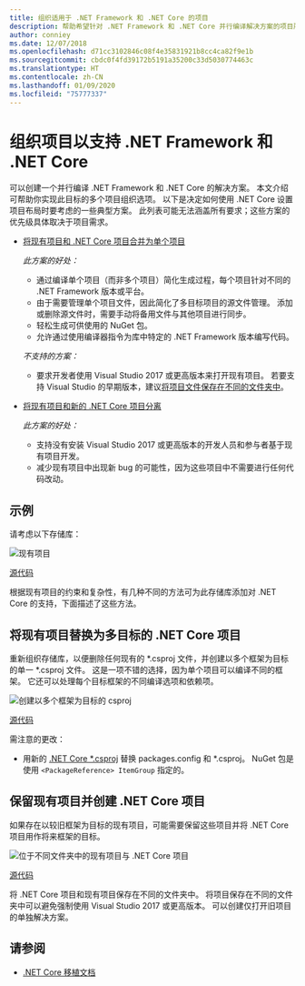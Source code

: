 ```yaml
---
title: 组织适用于 .NET Framework 和 .NET Core 的项目
description: 帮助希望针对 .NET Framework 和 .NET Core 并行编译解决方案的项目所有者。
author: conniey
ms.date: 12/07/2018
ms.openlocfilehash: d71cc3102846c08f4e35831921b8cc4ca82f9e1b
ms.sourcegitcommit: cbdc0f4fd39172b5191a35200c33d5030774463c
ms.translationtype: HT
ms.contentlocale: zh-CN
ms.lasthandoff: 01/09/2020
ms.locfileid: "75777337"
---
```

# <a name="organize-your-project-to-support-both-net-framework-and-net-core"></a>组织项目以支持 .NET Framework 和 .NET Core

可以创建一个并行编译 .NET Framework 和 .NET Core 的解决方案。 本文介绍可帮助你实现此目标的多个项目组织选项。 以下是决定如何使用 .NET Core 设置项目布局时要考虑的一些典型方案。 此列表可能无法涵盖所有要求；这些方案的优先级具体取决于项目需求。

- [将现有项目和 .NET Core 项目合并为单个项目](#replace-existing-projects-with-a-multi-targeted-net-core-project)

  *此方案的好处：*
  - 通过编译单个项目（而非多个项目）简化生成过程，每个项目针对不同的 .NET Framework 版本或平台。
  - 由于需要管理单个项目文件，因此简化了多目标项目的源文件管理。 添加或删除源文件时，需要手动将备用文件与其他项目进行同步。
  - 轻松生成可供使用的 NuGet 包。
  - 允许通过使用编译器指令为库中特定的 .NET Framework 版本编写代码。

  *不支持的方案：*
  - 要求开发者使用 Visual Studio 2017 或更高版本来打开现有项目。 若要支持 Visual Studio 的早期版本，建议[将项目文件保存在不同的文件夹中](#support-vs)。

- <a name="support-vs"></a>[将现有项目和新的 .NET Core 项目分离](#keep-existing-projects-and-create-a-net-core-project)

  *此方案的好处：*
  - 支持没有安装 Visual Studio 2017 或更高版本的开发人员和参与者基于现有项目开发。
  - 减少现有项目中出现新 bug 的可能性，因为这些项目中不需要进行任何代码改动。

## <a name="example"></a>示例

请考虑以下存储库：

![现有项目](./media/project-structure/existing-project-structure.png)

[源代码](https://github.com/dotnet/samples/tree/master/framework/libraries/migrate-library/)

根据现有项目的约束和复杂性，有几种不同的方法可为此存储库添加对 .NET Core 的支持，下面描述了这些方法。

## <a name="replace-existing-projects-with-a-multi-targeted-net-core-project"></a>将现有项目替换为多目标的 .NET Core 项目

重新组织存储库，以便删除任何现有的 \*.csproj 文件，并创建以多个框架为目标的单一 \*.csproj 文件。 这是一项不错的选择，因为单个项目可以编译不同的框架。 它还可以处理每个目标框架的不同编译选项和依赖项。

![创建以多个框架为目标的 csproj](./media/project-structure/multi-targeted-project.png)

[源代码](https://github.com/dotnet/samples/tree/master/framework/libraries/migrate-library-csproj/)

需注意的更改：

- 用新的 [.NET Core \*.csproj](https://github.com/dotnet/samples/tree/master/framework/libraries/migrate-library-csproj/src/Car/Car.csproj) 替换 packages.config 和 \*.csproj。 NuGet 包是使用 `<PackageReference> ItemGroup` 指定的。

## <a name="keep-existing-projects-and-create-a-net-core-project"></a>保留现有项目并创建 .NET Core 项目

如果存在以较旧框架为目标的现有项目，可能需要保留这些项目并将 .NET Core 项目用作将来框架的目标。

![位于不同文件夹中的现有项目与 .NET Core 项目](./media/project-structure/separate-projects-same-source.png)

[源代码](https://github.com/dotnet/samples/tree/master/framework/libraries/migrate-library-csproj-keep-existing/)

将 .NET Core 项目和现有项目保存在不同的文件夹中。 将项目保存在不同的文件夹中可以避免强制使用 Visual Studio 2017 或更高版本。 可以创建仅打开旧项目的单独解决方案。

## <a name="see-also"></a>请参阅

- [.NET Core 移植文档](index.md)
